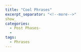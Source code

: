 ```yaml
---
title: "Cool Phrases"
excerpt_separator: "<!--more-->"
show_
categories:
  - Post Phases-
  -
tags:
  - Phrases
---
```

